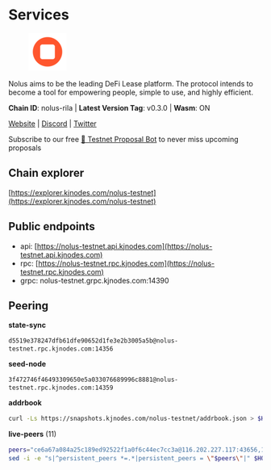 # Services

<figure><img src="https://raw.githubusercontent.com/kj89/cosmos-images/main/logos/nolus.png" alt=""><figcaption></figcaption></figure>

Nolus aims to be the leading DeFi Lease platform. The protocol  intends to become a tool for empowering people, simple to use, and highly efficient.

**Chain ID**: nolus-rila | **Latest Version Tag**: v0.3.0 | **Wasm**: ON

[Website](https://www.nolus.io) | [Discord](https://discord.gg/nolus-protocol) | [Twitter](https://twitter.com/NolusProtocol)



Subscribe to our free [🤖 Testnet Proposal Bot](https://t.me/kjnodes_testnet_proposal_bot) to never miss upcoming proposals


## Chain explorer
[https://explorer.kjnodes.com/nolus-testnet](https://explorer.kjnodes.com/nolus-testnet)

## Public endpoints

* api: [https://nolus-testnet.api.kjnodes.com](https://nolus-testnet.api.kjnodes.com)
* rpc: [https://nolus-testnet.rpc.kjnodes.com](https://nolus-testnet.rpc.kjnodes.com)
* grpc: nolus-testnet.grpc.kjnodes.com:14390

## Peering

**state-sync**

```text
d5519e378247dfb61dfe90652d1fe3e2b3005a5b@nolus-testnet.rpc.kjnodes.com:14356
```

**seed-node**

```text
3f472746f46493309650e5a033076689996c8881@nolus-testnet.rpc.kjnodes.com:14359
```

**addrbook**
```bash
curl -Ls https://snapshots.kjnodes.com/nolus-testnet/addrbook.json > $HOME/.nolus/config/addrbook.json
```

**live-peers** (11)
```bash
peers="ce6a67a084a25c189ed92522f1a0f6c44ec7cc3a@116.202.227.117:43656,1a5f37caaa5dd174bc2797bf2a70b804e71bc632@162.55.42.27:26656,acd39ab5b00e5611df296b2e6fb4f6a44a32513f@23.88.5.169:21656,1bbd48476637ee19900872f4c1b783bcaf5e4bac@167.235.132.251:26656,2e80da0046dd3f2205a207dd435b6c9b0f9bfc04@65.109.93.152:27656,fcb82df30d2056c3af024fb389e173d683fe8229@65.108.105.48:19756,3fc0879882601b7d80117f7db73ab9880898e0ea@168.119.89.31:45656,d5519e378247dfb61dfe90652d1fe3e2b3005a5b@65.109.68.190:14356,5ded92727197e59aa382180628710744910d932b@174.138.23.52:20756,93b90db2cb18bfa490c7dc4dddd0720ec9cfcfb5@212.24.101.2:26656,d95efc810d8519321816047670b3032db07ac6ee@91.229.245.219:26656"
sed -i -e "s|^persistent_peers *=.*|persistent_peers = \"$peers\"|" $HOME/.nolus/config/config.toml
```
